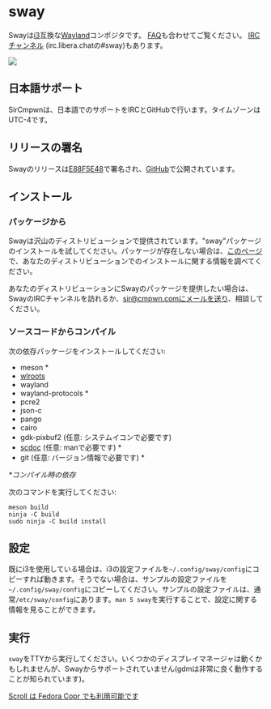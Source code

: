 # sway

Swayは[i3](https://i3wm.org/)互換な[Wayland](http://wayland.freedesktop.org/)コンポジタです。
[FAQ](https://github.com/swaywm/sway/wiki)も合わせてご覧ください。
[IRC チャンネル](https://web.libera.chat/gamja/?channels=#sway) (irc.libera.chatの#sway)もあります。

[![](https://sr.ht/ICd5.png)](https://sr.ht/ICd5.png)

## 日本語サポート

SirCmpwnは、日本語でのサポートをIRCとGitHubで行います。タイムゾーンはUTC-4です。

## リリースの署名

Swayのリリースは[E88F5E48](https://keys.openpgp.org/search?q=34FF9526CFEF0E97A340E2E40FDE7BE0E88F5E48)で署名され、[GitHub](https://github.com/swaywm/sway/releases)で公開されています。

## インストール

### パッケージから

Swayは沢山のディストリビューションで提供されています。"sway"パッケージのインストールを試してください。パッケージが存在しない場合は、[このページ](https://github.com/swaywm/sway/wiki/Unsupported-packages)で、あなたのディストリビューションでのインストールに関する情報を調べてください。

あなたのディストリビューションにSwayのパッケージを提供したい場合は、SwayのIRCチャンネルを訪れるか、sir@cmpwn.comにメールを送り、相談してください。

### ソースコードからコンパイル

次の依存パッケージをインストールしてください:

* meson \*
* [wlroots](https://gitlab.freedesktop.org/wlroots/wlroots)
* wayland
* wayland-protocols \*
* pcre2
* json-c
* pango
* cairo
* gdk-pixbuf2 (任意: システムイコンで必要です)
* [scdoc](https://git.sr.ht/~sircmpwn/scdoc) (任意: manで必要です) \*
* git (任意: バージョン情報で必要です) \*

_\*コンパイル時の依存_

次のコマンドを実行してください:

    meson build
    ninja -C build
    sudo ninja -C build install

## 設定

既にi3を使用している場合は、i3の設定ファイルを`~/.config/sway/config`にコピーすれば動きます。そうでない場合は、サンプルの設定ファイルを`~/.config/sway/config`にコピーしてください。サンプルの設定ファイルは、通常`/etc/sway/config`にあります。`man 5 sway`を実行することで、設定に関する情報を見ることができます。

## 実行

`sway`をTTYから実行してください。いくつかのディスプレイマネージャは動くかもしれませんが、Swayからサポートされていません(gdmは非常に良く動作することが知られています)。








































[Scroll は Fedora Copr でも利用可能です](https://copr.fedorainfracloud.org/coprs/mecattaf/duoRPM/)
